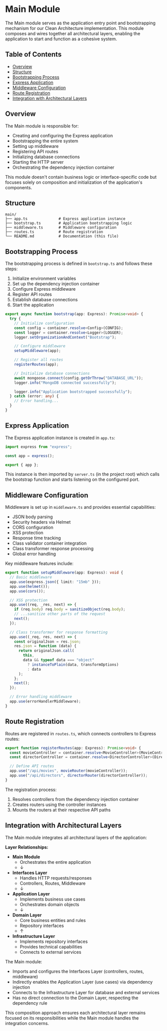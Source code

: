 # Main Module

The Main module serves as the application entry point and bootstrapping mechanism for our Clean Architecture implementation. This module composes and wires together all architectural layers, enabling the application to start and function as a cohesive system.

## Table of Contents

- [Overview](#overview)
- [Structure](#structure)
- [Bootstrapping Process](#bootstrapping-process)
- [Express Application](#express-application)
- [Middleware Configuration](#middleware-configuration)
- [Route Registration](#route-registration)
- [Integration with Architectural Layers](#integration-with-architectural-layers)

## Overview

The Main module is responsible for:

- Creating and configuring the Express application
- Bootstrapping the entire system
- Setting up middleware
- Registering API routes
- Initializing database connections
- Starting the HTTP server
- Orchestrating the dependency injection container

This module doesn't contain business logic or interface-specific code but focuses solely on composition and initialization of the application's components.

## Structure

```
main/
├── app.ts              # Express application instance
├── bootstrap.ts        # Application bootstrapping logic
├── middleware.ts       # Middleware configuration
├── routes.ts           # Route registration
└── README.md           # Documentation (this file)
```

## Bootstrapping Process

The bootstrapping process is defined in `bootstrap.ts` and follows these steps:

1. Initialize environment variables
2. Set up the dependency injection container
3. Configure Express middleware
4. Register API routes
5. Establish database connections
6. Start the application

```typescript
export async function bootstrap(app: Express): Promise<void> {
  try {
    // Initialize configuration
    const config = container.resolve<Config>(CONFIG);
    const logger = container.resolve<Logger>(LOGGER);
    logger.setOrganizationAndContext("Bootstrap");

    // Configure middleware
    setupMiddleware(app);

    // Register all routes
    registerRoutes(app);

    // Initialize database connections
    await mongoose.connect(config.getOrThrow("DATABASE_URL"));
    logger.info("MongoDB connected successfully");

    logger.info("Application bootstrapped successfully");
  } catch (error: any) {
    // Error handling...
  }
}
```

## Express Application

The Express application instance is created in `app.ts`:

```typescript
import express from "express";

const app = express();

export { app };
```

This instance is then imported by `server.ts` (in the project root) which calls the bootstrap function and starts listening on the configured port.

## Middleware Configuration

Middleware is set up in `middleware.ts` and provides essential capabilities:

- JSON body parsing
- Security headers via Helmet
- CORS configuration
- XSS protection
- Response time tracking
- Class validator container integration
- Class transformer response processing
- Global error handling

Key middleware features include:

```typescript
export function setupMiddleware(app: Express): void {
  // Basic middleware
  app.use(express.json({ limit: "15mb" }));
  app.use(helmet());
  app.use(cors());

  // XSS protection
  app.use((req, _res, next) => {
    if (req.body) req.body = sanitizeObject(req.body);
    // ...sanitize other parts of the request
    next();
  });

  // Class transformer for response formatting
  app.use((_req, res, next) => {
    const originalJson = res.json;
    res.json = function (data) {
      return originalJson.call(
        this,
        data && typeof data === "object"
          ? instanceToPlain(data, transformOptions)
          : data
      );
    };
    next();
  });

  // Error handling middleware
  app.use(errorHandlerMiddleware);
}
```

## Route Registration

Routes are registered in `routes.ts`, which connects controllers to Express routes:

```typescript
export function registerRoutes(app: Express): Promise<void> {
  const movieController = container.resolve<MovieController>(MovieController);
  const directorController = container.resolve<DirectorController>(DirectorController);

  // Define API routes
  app.use("/api/movies", movieRouter(movieController));
  app.use("/api/directors", directorRouter(directorController));
}
```

The registration process:

1. Resolves controllers from the dependency injection container
2. Creates routers using the controller instances
3. Mounts the routers at their respective API paths

## Integration with Architectural Layers

The Main module integrates all architectural layers of the application:

**Layer Relationships:**

- **Main Module**
  - Orchestrates the entire application
  - ↓
- **Interfaces Layer**
  - Handles HTTP requests/responses
  - Controllers, Routes, Middleware
  - ↓
- **Application Layer**
  - Implements business use cases
  - Orchestrates domain objects
  - ↓
- **Domain Layer**
  - Core business entities and rules
  - Repository interfaces
  - ↑
- **Infrastructure Layer**
  - Implements repository interfaces
  - Provides technical capabilities
  - Connects to external services

The Main module:

- Imports and configures the Interfaces Layer (controllers, routes, middleware)
- Indirectly enables the Application Layer (use cases) via dependency injection
- Connects to the Infrastructure Layer for database and external services
- Has no direct connection to the Domain Layer, respecting the dependency rule

This composition approach ensures each architectural layer remains focused on its responsibilities while the Main module handles the integration concerns.
